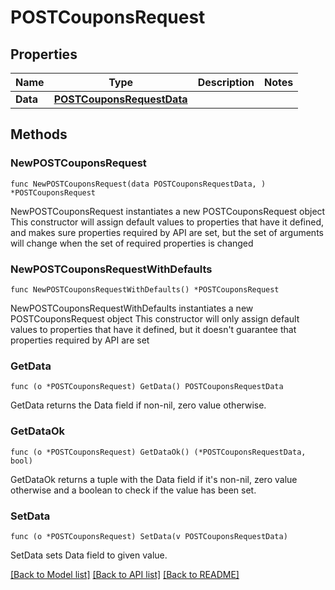# POSTCouponsRequest

## Properties

Name | Type | Description | Notes
------------ | ------------- | ------------- | -------------
**Data** | [**POSTCouponsRequestData**](POSTCouponsRequestData.md) |  | 

## Methods

### NewPOSTCouponsRequest

`func NewPOSTCouponsRequest(data POSTCouponsRequestData, ) *POSTCouponsRequest`

NewPOSTCouponsRequest instantiates a new POSTCouponsRequest object
This constructor will assign default values to properties that have it defined,
and makes sure properties required by API are set, but the set of arguments
will change when the set of required properties is changed

### NewPOSTCouponsRequestWithDefaults

`func NewPOSTCouponsRequestWithDefaults() *POSTCouponsRequest`

NewPOSTCouponsRequestWithDefaults instantiates a new POSTCouponsRequest object
This constructor will only assign default values to properties that have it defined,
but it doesn't guarantee that properties required by API are set

### GetData

`func (o *POSTCouponsRequest) GetData() POSTCouponsRequestData`

GetData returns the Data field if non-nil, zero value otherwise.

### GetDataOk

`func (o *POSTCouponsRequest) GetDataOk() (*POSTCouponsRequestData, bool)`

GetDataOk returns a tuple with the Data field if it's non-nil, zero value otherwise
and a boolean to check if the value has been set.

### SetData

`func (o *POSTCouponsRequest) SetData(v POSTCouponsRequestData)`

SetData sets Data field to given value.



[[Back to Model list]](../README.md#documentation-for-models) [[Back to API list]](../README.md#documentation-for-api-endpoints) [[Back to README]](../README.md)



